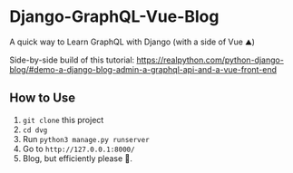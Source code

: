 # Django-GraphQL-Vue-Blog

A quick way to Learn GraphQL with Django (with a side of Vue ⛰)

Side-by-side build of this tutorial: https://realpython.com/python-django-blog/#demo-a-django-blog-admin-a-graphql-api-and-a-vue-front-end

## How to Use

1) ```git clone``` this project
2) ```cd dvg```
3) Run ```python3 manage.py runserver```
4) Go to ```http://127.0.0.1:8000/```
5) Blog, but efficiently please 😤.
